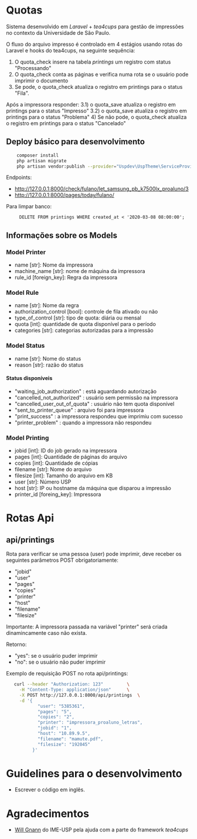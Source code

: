 # Quotas

Sistema desenvolvido em *Laravel* + *tea4cups* para gestão de impressões no contexto 
da Universidade de São Paulo.

O fluxo do arquivo impresso é controlado em 4 estágios usando rotas do Laravel e
hooks do tea4cups, na seguinte sequência:

1) O quota_check insere na tabela *printings* um registro com status "Processando"
2) O quota_check conta as páginas e verifica numa rota se o usuário pode imprimir o documento
3) Se pode, o quota_check atualiza o registro em printings para o status "Fila".

Após a impressora responder:
 3.1) o quota_save atualiza o registro em printings para o status "Impresso"
 3.2) o quota_save atualiza o registro em printings para o status "Problema"
4) Se não pode, o quota_check atualiza o registro em printings para o status "Cancelado"

## Deploy básico para desenvolvimento

```sh
    composer install
    php artisan migrate
    php artisan vendor:publish --provider="Uspdev\UspTheme\ServiceProvider" --tag=assets --force
```

Endpoints:

 - http://127.0.0.1:8000/check/fulano/let_samsung_pb_k7500lx_proaluno/3
 - http://127.0.0.1:8000/pages/today/fulano/
 
Para limpar banco:
 
```
     DELETE FROM printings WHERE created_at < '2020-03-08 08:00:00';
```

## Informações sobre os Models


### Model Printer

- name [str]: Nome da impressora
- machine_name [str]: nome de máquina da impressora
- rule_id [foreign_key]: Regra da impressora

### Model Rule

- name [str]: Nome da regra
- authorization_control [bool]: controle de fila ativado ou não
- type_of_control [str]: tipo de quota: diária ou mensal
- quota [int]: quantidade de quota disponível para o período
- categories [str]: categorias autorizadas para a impressão

### Model Status

- name [str]: Nome do status
- reason [str]: razão do status

#### Status disponíveis

- "waiting_job_authorization"   : está aguardando autorização
- "cancelled_not_authorized"    : usuário sem permissão na impressora
- "cancelled_user_out_of_quota" : usuário não tem quota disponível
- "sent_to_printer_queue"       : arquivo foi para impressora
- "print_success"               : a impressora respondeu que imprimiu com sucesso
- "printer_problem"             : quando a impressora não respondeu

### Model Printing

- jobid [int]: ID do job gerado na impressora
- pages [int]: Quantidade de páginas do arquivo
- copies [int]: Quantidade de cópias
- filename [str]: Nome do arquivo
- filesize [int]: Tamanho do arquivo em KB
- user [str]: Número USP
- host [str]: IP ou hostname da máquina que disparou a impressão
- printer_id [foreing_key]: Impressora

# Rotas Api

## api/printings

Rota para verificar se uma pessoa (user) pode imprimir, deve receber os seguintes parâmetros POST obrigatoriamente:

- "jobid"
- "user"
- "pages"
- "copies"
- "printer"
- "host"
- "filename"
- "filesize"

Importante: A impressora passada na variável "printer" será criada dinamincamente caso não exista.

Retorno:

- "yes": se o usuário puder imprimir
- "no": se o usuário não puder imprimir

Exemplo de requisição POST no rota api/printings:

```sh
   curl --header "Authorization: 123"         \
     -H "Content-Type: application/json"      \
     -X POST http://127.0.0.1:8000/api/printings  \
     -d '{
            "user": "5385361",
            "pages": "5",
            "copies": "2",
            "printer": "impressora_proaluno_letras",
            "jobid": "1",                       
            "host": "10.89.9.5",
            "filename": "mamute.pdf",
            "filesize": "192045"
          }'              
```

# Guidelines para o desenvolvimento

- Escrever o código em inglês.

# Agradecimentos

 - [Will Gnann](https://github.com/wgnann) do IME-USP pela ajuda com a parte do framework *tea4cups*
